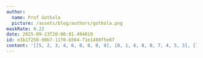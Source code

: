 ```yaml
---
author:
  name: Prof Gotkola
  picture: /assets/blog/authors/gotkola.png
maskRate: 0.22
date: 2025-09-23T20:00:01.494019
id: e3b1f258-98b7-11f0-b564-71e1480f5e87
content: '[[5, 2, 3, 4, 6, 0, 8, 0, 9], [0, 1, 6, 8, 0, 7, 4, 5, 3], [7, 8, 4, 9, 3, 5, 6, 1, 2], [3, 7, 1, 2, 0, 0, 9, 6, 8], [8, 5, 0, 6, 1, 0, 7, 3, 4], [4, 6, 0, 7, 8, 3, 1, 2, 0], [2, 0, 7, 1, 4, 0, 5, 9, 6], [0, 9, 8, 5, 7, 2, 3, 0, 1], [1, 4, 5, 0, 0, 0, 2, 8, 7]]'
---
```

